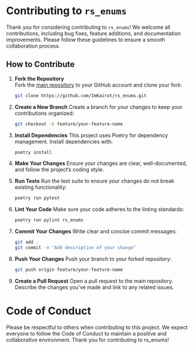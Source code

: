 # Contributing to `rs_enums`

Thank you for considering contributing to `rs_enums`! We welcome all contributions, including bug fixes, feature additions, and documentation improvements. Please follow these guidelines to ensure a smooth collaboration process.

## How to Contribute

1. **Fork the Repository**  
   Fork the [main repository](https://github.com/ImKairat/rs_enums) to your GitHub account and clone your fork:  
   ```bash
   git clone https://github.com/ImKairat/rs_enums.git

2. **Create a New Branch**
   Create a branch for your changes to keep your contributions organized:
  
    ```bash
    git checkout -b feature/your-feature-name

3. **Install Dependencies**
   This project uses Poetry for dependency management. 
   Install dependencies with:

    ```bash
    poetry install
    
4. **Make Your Changes**
   Ensure your changes are clear, well-documented, and follow the project’s coding style.

5. **Run Tests**
   Run the test suite to ensure your changes do not break existing functionality:

    ```bash
    poetry run pytest

6. **Lint Your Code**
   Make sure your code adheres to the linting standards:

    ```bash
    poetry run pylint rs_enums

7. **Commit Your Changes**
   Write clear and concise commit messages:

    ```bash
    git add .
    git commit -m "Add description of your change"
    
8. **Push Your Changes**
   Push your branch to your forked repository:

    ```bash
    git push origin feature/your-feature-name
    
9. **Create a Pull Request**
   Open a pull request to the main repository. Describe the changes you’ve made and link to any related issues.

# Code of Conduct
  Please be respectful to others when contributing to this project. We expect everyone to follow the Code of Conduct to maintain a positive and collaborative environment.
  Thank you for contributing to rs_enums!
    
